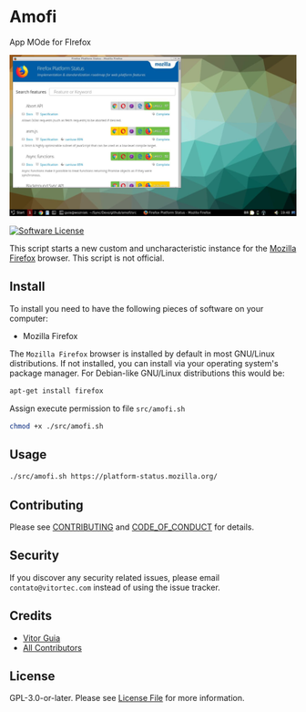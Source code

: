 # Amofi
App MOde for FIrefox

![Screenshot in LXQt desktop](docs/images/screenshot.jpg)

[![Software License](https://img.shields.io/github/license/vitorteccom/amofi.svg)](LICENSE.md)

This script starts a new custom and uncharacteristic instance for the [Mozilla Firefox](https://www.mozilla.org/en-US/firefox/) browser. This script is not official.

## Install

To install you need to have the following pieces of software on your computer:

- Mozilla Firefox

The ``Mozilla Firefox`` browser is installed by default in most GNU/Linux distributions. If not installed, you can install via your operating system's package manager. For Debian-like GNU/Linux distributions this would be:

``` bash
apt-get install firefox
```

Assign execute permission to file ``src/amofi.sh``

``` bash
chmod +x ./src/amofi.sh
```

## Usage

``` bash
./src/amofi.sh https://platform-status.mozilla.org/
```

## Contributing

Please see [CONTRIBUTING](CONTRIBUTING.md) and [CODE_OF_CONDUCT](CODE_OF_CONDUCT.md) for details.

## Security

If you discover any security related issues, please email ``contato@vitortec.com`` instead of using the issue tracker.

## Credits

- [Vitor Guia](https://github.com/vitoranguia)
- [All Contributors](../../contributors)

## License

GPL-3.0-or-later. Please see [License File](LICENSE.md) for more information.
